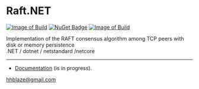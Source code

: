 # Raft.NET
[![Image of Build](https://img.shields.io/badge/License-BSD%203,%20FOSS-FC0574.svg)](https://github.com/hhblaze/Biser/blob/master/LICENSE)
[![NuGet Badge](https://buildstats.info/nuget/Raft)](https://www.nuget.org/packages/Raft/)
[![Image of Build](https://img.shields.io/badge/Powered%20by-tiesky.com-1883F5.svg)](http://tiesky.com)

Implementation of the RAFT consensus algorithm among TCP peers with disk or memory persistence<br />.NET / dotnet / netstandard /netcore<br />

----

 - [Documentation](https://docs.google.com/document/d/e/2PACX-1vQYWpDD6L20CSBR4QTlpP2SJDEKcj6VRP-ZI3t_wQ93c3OS96Wk8ojvAFNo3zwYaiz7VUi5EF34JJhZ/pub) (is in progress).
 
 hhblaze@gmail.com
 
